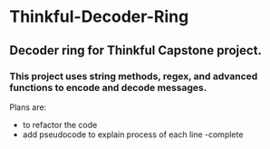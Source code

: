 # Thinkful-Decoder-Ring
## Decoder ring for Thinkful Capstone project.

### This project uses string methods, regex, and advanced functions to encode and decode messages. 


Plans are:
- to refactor the code 
- add pseudocode to explain process of each line -complete
